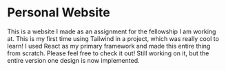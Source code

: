 # Personal Website

This is a website I made as an assignment for the fellowship I am working at. This is my first time using Tailwind in a project, which was really cool to learn! I used React as my primary framework and made this entire thing from scratch. Please feel free to check it out! Still working on it, but the entire version one design is now implemented.
